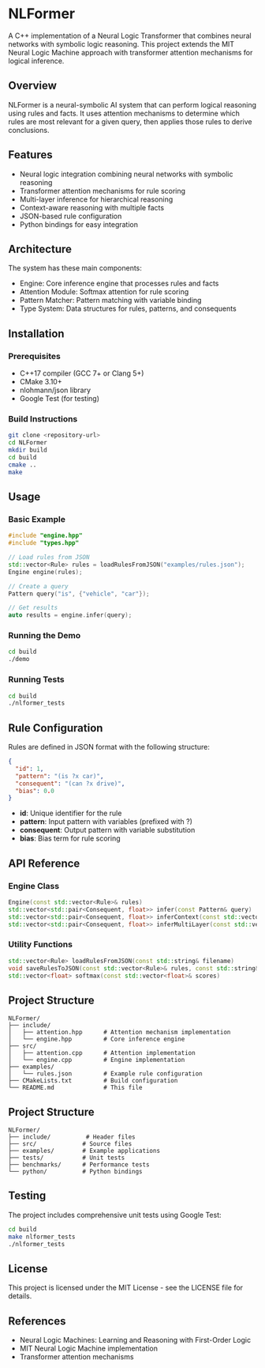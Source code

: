 # NLFormer

A C++ implementation of a Neural Logic Transformer that combines neural networks with symbolic logic reasoning. This project extends the MIT Neural Logic Machine approach with transformer attention mechanisms for logical inference.

## Overview

NLFormer is a neural-symbolic AI system that can perform logical reasoning using rules and facts. It uses attention mechanisms to determine which rules are most relevant for a given query, then applies those rules to derive conclusions.

## Features

- Neural logic integration combining neural networks with symbolic reasoning
- Transformer attention mechanisms for rule scoring
- Multi-layer inference for hierarchical reasoning
- Context-aware reasoning with multiple facts
- JSON-based rule configuration
- Python bindings for easy integration

## Architecture

The system has these main components:

- Engine: Core inference engine that processes rules and facts
- Attention Module: Softmax attention for rule scoring
- Pattern Matcher: Pattern matching with variable binding
- Type System: Data structures for rules, patterns, and consequents

## Installation

### Prerequisites

- C++17 compiler (GCC 7+ or Clang 5+)
- CMake 3.10+
- nlohmann/json library
- Google Test (for testing)

### Build Instructions

```bash
git clone <repository-url>
cd NLFormer
mkdir build
cd build
cmake ..
make
```

## Usage

### Basic Example

```cpp
#include "engine.hpp"
#include "types.hpp"

// Load rules from JSON
std::vector<Rule> rules = loadRulesFromJSON("examples/rules.json");
Engine engine(rules);

// Create a query
Pattern query("is", {"vehicle", "car"});

// Get results
auto results = engine.infer(query);
```

### Running the Demo

```bash
cd build
./demo
```

### Running Tests

```bash
cd build
./nlformer_tests
```

## Rule Configuration

Rules are defined in JSON format with the following structure:

```json
{
  "id": 1,
  "pattern": "(is ?x car)",
  "consequent": "(can ?x drive)",
  "bias": 0.0
}
```

- **id**: Unique identifier for the rule
- **pattern**: Input pattern with variables (prefixed with ?)
- **consequent**: Output pattern with variable substitution
- **bias**: Bias term for rule scoring

## API Reference

### Engine Class

```cpp
Engine(const std::vector<Rule>& rules)
std::vector<std::pair<Consequent, float>> infer(const Pattern& query)
std::vector<std::pair<Consequent, float>> inferContext(const std::vector<Pattern>& facts)
std::vector<std::pair<Consequent, float>> inferMultiLayer(const std::vector<Pattern>& initialFacts, size_t maxLayers)
```

### Utility Functions

```cpp
std::vector<Rule> loadRulesFromJSON(const std::string& filename)
void saveRulesToJSON(const std::vector<Rule>& rules, const std::string& filename)
std::vector<float> softmax(const std::vector<float>& scores)
```

## Project Structure

```
NLFormer/
├── include/
│   ├── attention.hpp      # Attention mechanism implementation
│   └── engine.hpp         # Core inference engine
├── src/
│   ├── attention.cpp      # Attention implementation
│   └── engine.cpp         # Engine implementation
├── examples/
│   └── rules.json         # Example rule configuration
├── CMakeLists.txt         # Build configuration
└── README.md              # This file
```

## Project Structure

```
NLFormer/
├── include/          # Header files
├── src/             # Source files
├── examples/        # Example applications
├── tests/           # Unit tests
├── benchmarks/      # Performance tests
└── python/          # Python bindings
```

## Testing

The project includes comprehensive unit tests using Google Test:

```bash
cd build
make nlformer_tests
./nlformer_tests
```

## License

This project is licensed under the MIT License - see the LICENSE file for details.

## References

- Neural Logic Machines: Learning and Reasoning with First-Order Logic
- MIT Neural Logic Machine implementation
- Transformer attention mechanisms
